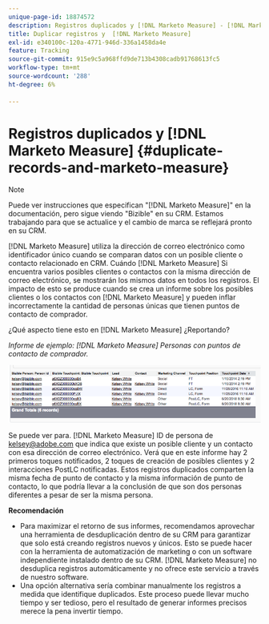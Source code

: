 ```yaml
---
unique-page-id: 18874572
description: Registros duplicados y [!DNL Marketo Measure] - [!DNL Marketo Measure]
title: Duplicar registros y  [!DNL Marketo Measure]
exl-id: e340100c-120a-4771-946d-336a1458da4e
feature: Tracking
source-git-commit: 915e9c5a968ffd9de713b4308cadb91768613fc5
workflow-type: tm+mt
source-wordcount: '288'
ht-degree: 6%

---
```


# Registros duplicados y [!DNL Marketo Measure] {#duplicate-records-and-marketo-measure}

>[!NOTE]
>
>Puede ver instrucciones que especifican &quot;[!DNL Marketo Measure]&quot; en la documentación, pero sigue viendo &quot;Bizible&quot; en su CRM. Estamos trabajando para que se actualice y el cambio de marca se reflejará pronto en su CRM.

[!DNL Marketo Measure] utiliza la dirección de correo electrónico como identificador único cuando se comparan datos con un posible cliente o contacto relacionado en CRM. Cuándo [!DNL Marketo Measure] Si encuentra varios posibles clientes o contactos con la misma dirección de correo electrónico, se mostrarán los mismos datos en todos los registros. El impacto de esto se produce cuando se crea un informe sobre los posibles clientes o los contactos con [!DNL Marketo Measure] y pueden inflar incorrectamente la cantidad de personas únicas que tienen puntos de contacto de comprador.

¿Qué aspecto tiene esto en [!DNL Marketo Measure] ¿Reportando?

_Informe de ejemplo: [!DNL Marketo Measure] Personas con puntos de contacto de comprador._

![](assets/1-1.png)

Se puede ver para. [!DNL Marketo Measure] ID de persona de kelsey@adobe.com que indica que existe un posible cliente y un contacto con esa dirección de correo electrónico. Verá que en este informe hay 2 primeros toques notificados, 2 toques de creación de posibles clientes y 2 interacciones PostLC notificadas. Estos registros duplicados comparten la misma fecha de punto de contacto y la misma información de punto de contacto, lo que podría llevar a la conclusión de que son dos personas diferentes a pesar de ser la misma persona.

**Recomendación**

* Para maximizar el retorno de sus informes, recomendamos aprovechar una herramienta de desduplicación dentro de su CRM para garantizar que solo está creando registros nuevos y únicos. Esto se puede hacer con la herramienta de automatización de marketing o con un software independiente instalado dentro de su CRM. [!DNL Marketo Measure] no desduplica registros automáticamente y no ofrece este servicio a través de nuestro software.
* Una opción alternativa sería combinar manualmente los registros a medida que identifique duplicados. Este proceso puede llevar mucho tiempo y ser tedioso, pero el resultado de generar informes precisos merece la pena invertir tiempo.
